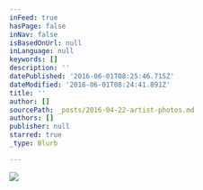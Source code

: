 ```yaml
---
inFeed: true
hasPage: false
inNav: false
isBasedOnUrl: null
inLanguage: null
keywords: []
description: ''
datePublished: '2016-06-01T08:25:46.715Z'
dateModified: '2016-06-01T08:24:41.891Z'
title: ''
author: []
sourcePath: _posts/2016-04-22-artist-photos.md
authors: []
publisher: null
starred: true
_type: Blurb

---
```

![](https://the-grid-user-content.s3-us-west-2.amazonaws.com/ab854014-2185-4f2c-8366-861e710111bb.jpg)